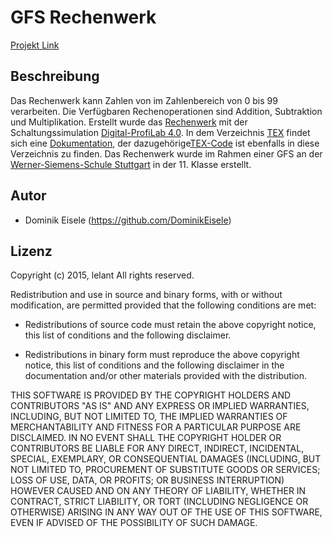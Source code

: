 # GFS Rechenwerk


[Projekt Link](https://github.com/DominikEisele/gfs_rechenwerk)

## Beschreibung
Das Rechenwerk kann Zahlen von im Zahlenbereich von 0 bis 99 verarbeiten. Die Verfügbaren Rechenoperationen sind Addition, Subtraktion und Multiplikation. Erstellt wurde das [Rechenwerk](https://github.com/DominikEisele/gfs_rechenwerk/blob/master/DigitalProfiLab/3/fertig.prj) mit der Schaltungssimulation [Digital-ProfiLab 4.0](http://www.abacom-online.de/html/digital-profilab.html). In dem Verzeichnis [TEX](https://github.com/DominikEisele/gfs_rechenwerk/tree/master/Tex) findet sich eine [Dokumentation](https://github.com/DominikEisele/gfs_rechenwerk/blob/master/Tex/GFS_digitales_Rechenwerk.pdf), der dazugehörige[TEX-Code](https://github.com/DominikEisele/gfs_rechenwerk/blob/master/Tex/GFS_digitales_Rechenwerk.tex) ist ebenfalls in diese Verzeichnis zu finden. Das Rechenwerk wurde im Rahmen einer GFS an der [Werner-Siemens-Schule Stuttgart](http://www.wss-stuttgart.de/startseite.html) in der 11. Klasse erstellt. 

## Autor

* Dominik Eisele (https://github.com/DominikEisele)





## Lizenz

Copyright (c) 2015, lelant
All rights reserved.

Redistribution and use in source and binary forms, with or without
modification, are permitted provided that the following conditions are met:

* Redistributions of source code must retain the above copyright notice, this
  list of conditions and the following disclaimer.

* Redistributions in binary form must reproduce the above copyright notice,
  this list of conditions and the following disclaimer in the documentation
  and/or other materials provided with the distribution.

THIS SOFTWARE IS PROVIDED BY THE COPYRIGHT HOLDERS AND CONTRIBUTORS "AS IS"
AND ANY EXPRESS OR IMPLIED WARRANTIES, INCLUDING, BUT NOT LIMITED TO, THE
IMPLIED WARRANTIES OF MERCHANTABILITY AND FITNESS FOR A PARTICULAR PURPOSE ARE
DISCLAIMED. IN NO EVENT SHALL THE COPYRIGHT HOLDER OR CONTRIBUTORS BE LIABLE
FOR ANY DIRECT, INDIRECT, INCIDENTAL, SPECIAL, EXEMPLARY, OR CONSEQUENTIAL
DAMAGES (INCLUDING, BUT NOT LIMITED TO, PROCUREMENT OF SUBSTITUTE GOODS OR
SERVICES; LOSS OF USE, DATA, OR PROFITS; OR BUSINESS INTERRUPTION) HOWEVER
CAUSED AND ON ANY THEORY OF LIABILITY, WHETHER IN CONTRACT, STRICT LIABILITY,
OR TORT (INCLUDING NEGLIGENCE OR OTHERWISE) ARISING IN ANY WAY OUT OF THE USE
OF THIS SOFTWARE, EVEN IF ADVISED OF THE POSSIBILITY OF SUCH DAMAGE.
